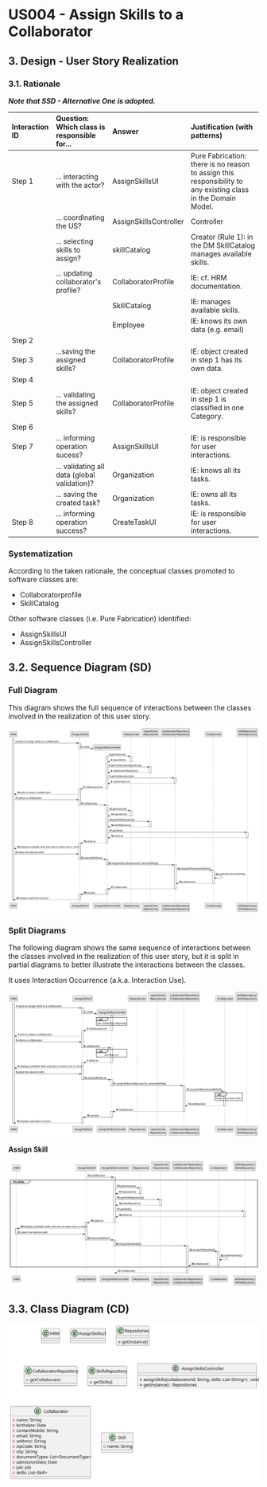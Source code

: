 # US004 - Assign Skills to a Collaborator 

## 3. Design - User Story Realization 

### 3.1. Rationale

_**Note that SSD - Alternative One is adopted.**_

| Interaction ID | Question: Which class is responsible for...   | Answer                 | Justification (with patterns)                                                                                 |
|:-------------  |:----------------------------------------------|:-----------------------|:--------------------------------------------------------------------------------------------------------------|
| Step 1  		 | 	... interacting with the actor?              | AssignSkillsUI         | Pure Fabrication: there is no reason to assign this responsibility to any existing class in the Domain Model. |
| 			  		 | 	... coordinating the US?                     | AssignSkillsController | Controller                                                                                                    |
| 			  		 | 	... selecting skills to assign?              | skillCatalog           | Creator (Rule 1): in the DM SkillCatalog manages available skills.                                            |
| 			  		 | ... updating collaborator's profile?          | CollaboratorProfile    | IE: cf. HRM documentation.                                                                                    |
| 			  		 | 							                                       | SkillCatalog           | IE: manages available skills.                                                                                 |
| 			  		 | 							                                       | Employee               | IE: knows its own data (e.g. email)                                                                           |
| Step 2  		 | 							                                       |                        |                                                                                                               |
| Step 3  		 | 	...saving the assigned skills?               | CollaboratorProfile    | IE: object created in step 1 has its own data.                                                                |
| Step 4  		 | 	                                             |                        |                                                                                                               |
| Step 5  		 | 	... validating the assigned skills?          | CollaboratorProfile    | IE: object created in step 1 is classified in one Category.                                                   |
| Step 6  		 | 							                                       |                        |                                                                                                               |              
| Step 7  		 | 	... informing operation sucess?              | AssignSkillsUI         | IE: is responsible for user interactions.                                                                     | 
| 			  		 | 	... validating all data (global validation)? | Organization           | IE: knows all its tasks.                                                                                      | 
| 			  		 | 	... saving the created task?                 | Organization           | IE: owns all its tasks.                                                                                       | 
| Step 8  		 | 	... informing operation success?             | CreateTaskUI           | IE: is responsible for user interactions.                                                                     | 

### Systematization ##

According to the taken rationale, the conceptual classes promoted to software classes are: 

* Collaboratorprofile
* SkillCatalog

Other software classes (i.e. Pure Fabrication) identified: 

* AssignSkillsUI  
* AssignSkillsController


## 3.2. Sequence Diagram (SD)


### Full Diagram

This diagram shows the full sequence of interactions between the classes involved in the realization of this user story.

![Sequence Diagram - Full](svg/us004-sequence-diagram-full.svg)

### Split Diagrams

The following diagram shows the same sequence of interactions between the classes involved in the realization of this user story, but it is split in partial diagrams to better illustrate the interactions between the classes.

It uses Interaction Occurrence (a.k.a. Interaction Use).

![Sequence Diagram - split](svg/us004-sequence-diagram-split.svg)

**Assign Skill**

![Sequence Diagram - Partial - Get Task Category List](svg/us004-sequence-diagram-partial-assign-skill.svg)


## 3.3. Class Diagram (CD)

![Class Diagram](svg/us004-class-diagram.svg)